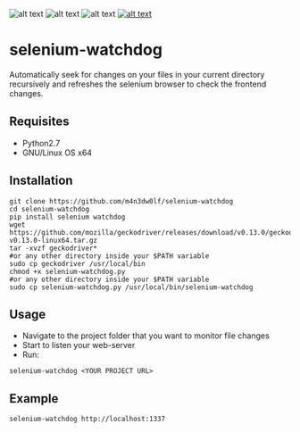 ![alt text](https://img.shields.io/badge/version-0.1-green.svg)
![alt text](https://img.shields.io/badge/python-2.7-blue.svg)
![alt text](https://img.shields.io/badge/OS-GNU%2FLinux-000000.svg)
[![alt text](https://img.shields.io/badge/donate-bitcoin-orange.svg)](https://blockchain.info/address/1Eggia3JXwWiR4mkVqztionNUfs2N3ghAd)

# selenium-watchdog

Automatically seek for changes on your files in your current directory recursively and refreshes the selenium browser to check the frontend changes.

## Requisites
 - Python2.7
 - GNU/Linux OS x64

## Installation
```
git clone https://github.com/m4n3dw0lf/selenium-watchdog
cd selenium-watchdog
pip install selenium watchdog
wget https://github.com/mozilla/geckodriver/releases/download/v0.13.0/geckodriver-v0.13.0-linux64.tar.gz
tar -xvzf geckodriver*
#or any other directory inside your $PATH variable
sudo cp geckodriver /usr/local/bin
chmod +x selenium-watchdog.py
#or any other directory inside your $PATH variable
sudo cp selenium-watchdog.py /usr/local/bin/selenium-watchdog
```

## Usage
 - Navigate to the project folder that you want to monitor file changes
 - Start to listen your web-server
 - Run:
```
selenium-watchdog <YOUR PROJECT URL>
```

## Example
```
selenium-watchdog http://localhost:1337
```
